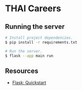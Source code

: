 # THAI Careers

## Running the server

```bash
# Install project dependencies.
$ pip install -r requirements.txt

# Run the server.
$ flask --app main run
```

## Resources

+ [Flask: Quickstart](https://flask.palletsprojects.com/en/stable/quickstart/#a-minimal-application)

